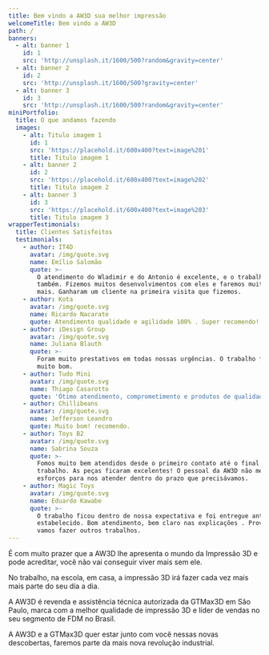 ```yaml
---
title: Bem vindo a AW3D sua melhor impressão
welcomeTitle: Bem vindo a AW3D
path: /
banners:
  - alt: banner 1
    id: 1
    src: 'http://unsplash.it/1600/500?random&gravity=center'
  - alt: banner 2
    id: 2
    src: 'http://unsplash.it/1600/500?gravity=center'
  - alt: banner 3
    id: 3
    src: 'http://unsplash.it/1600/500?random&gravity=center'
miniPortfolio:
  title: O que andamos fazendo
  images:
    - alt: Titulo imagem 1
      id: 1
      src: 'https://placehold.it/600x400?text=image%201'
      title: Titulo imagem 1
    - alt: banner 2
      id: 2
      src: 'https://placehold.it/600x400?text=image%202'
      title: Titulo imagem 2
    - alt: banner 3
      id: 3
      src: 'https://placehold.it/600x400?text=image%203'
      title: Titulo imagem 3
wrapperTestimonials:
  title: Clientes Satisfeitos
  testimonials:
    - author: IT4D
      avatar: /img/quote.svg
      name: Emílio Salomão
      quote: >-
        O atendimento do Wladimir e do Antonio é excelente, e o trabalho deles
        também. Fizemos muitos desenvolvimentos com eles e faremos muitos outros
        mais. Ganharam um cliente na primeira visita que fizemos.
    - author: Kota
      avatar: /img/quote.svg
      name: Ricardo Nacarate
      quote: Atendimento qualidade e agilidade 100% . Super recomendo!
    - author: iDesign Group
      avatar: /img/quote.svg
      name: Juliana Blauth
      quote: >-
        Foram muito prestativos em todas nossas urgências. O trabalho final ficou
        muito bom.
    - author: Tudo Mini
      avatar: /img/quote.svg
      name: Thiago Casarotto
      quote: 'Ótimo atendimento, comprometimento e produtos de qualidade.'
    - author: Chillibeans
      avatar: /img/quote.svg
      name: Jefferson Leandro
      quote: Muito bom! recomendo.
    - author: Toys B2
      avatar: /img/quote.svg
      name: Sabrina Souza
      quote: >-
        Fomos muito bem atendidos desde o primeiro contato até o final do
        trabalho. As peças ficaram excelentes! O pessoal da AW3D não mediu
        esforços para nos atender dentro do prazo que precisávamos.
    - author: Magic Toys
      avatar: /img/quote.svg
      name: Eduardo Kawabe
      quote: >-
        O trabalho ficou dentro de nossa expectativa e foi entregue antes do prazo
        estabelecido. Bom atendimento, bem claro nas explicações . Provavelmente
        vamos fazer outros trabalhos.
---
```

É com muito prazer que a AW3D lhe apresenta o mundo da Impressão 3D e pode acreditar, você não vai conseguir viver mais sem ele.

No trabalho, na escola, em casa, a impressão 3D irá fazer cada vez mais mais parte do seu dia a dia.

A AW3D é revenda e assistência técnica autorizada da GTMax3D em São Paulo, marca com a melhor qualidade de impressão 3D e líder de vendas no seu segmento de FDM no Brasil.

A AW3D e a GTMax3D quer estar junto com você nessas novas descobertas, faremos parte da mais nova revolução industrial.
